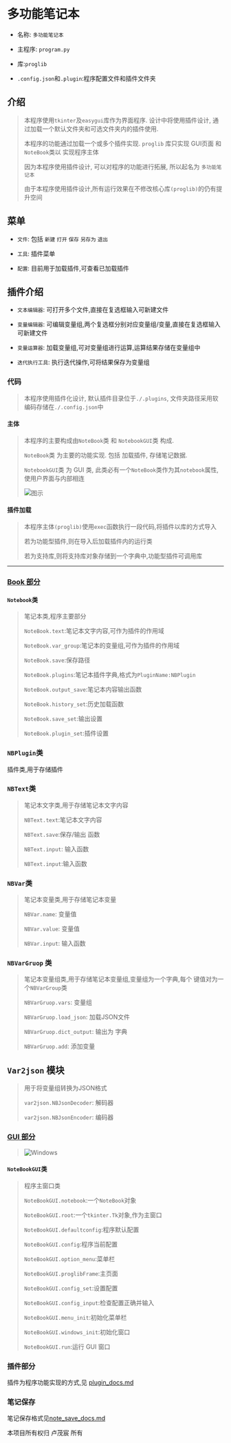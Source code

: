 # 多功能笔记本

- 名称: `多功能笔记本`

- 主程序: `program.py`

- 库:`proglib`

- `.config.json`和`.plugin`:程序配置文件和插件文件夹

## 介绍
>
> 本程序使用`tkinter`及`easygui`库作为界面程序. 设计中将使用插件设计, 通过加载一个默认文件夹和可选文件夹内的插件使用.
>
> 本程序的功能通过加载一个或多个插件实现. `proglib` 库只实现 GUI页面 和 `NoteBook`类以 实现程序主体
>
> 因为本程序使用插件设计, 可以对程序的功能进行拓展, 所以起名为 `多功能笔记本`
>
> 由于本程序使用插件设计,所有运行效果在不修改核心库`(proglib)`的仍有提升空间
>
## 菜单

- `文件`: 包括 `新建` `打开` `保存` `另存为` `退出`

- `工具`: 插件菜单

- `配置`: 目前用于加载插件,可查看已加载插件

## 插件介绍

- `文本编辑器`: 可打开多个文件,直接在复选框输入可新建文件

- `变量编辑器`: 可编辑变量组,两个复选框分别对应变量组/变量,直接在复选框输入可新建文件

- `变量运算器`: 加载变量组,可对变量组进行运算,运算结果存储在变量组中

- `迭代执行工具`: 执行迭代操作,可将结果保存为变量组

### 代码

> 本程序使用插件化设计, 默认插件目录位于`./.plugins`, 文件夹路径采用软编码存储在`./.config.json`中
>
#### 主体

> 本程序的主要构成由`NoteBook`类 和 `NotebookGUI`类 构成.
>
> `NoteBook`类 为主要的功能实现. 包括 加载插件, 存储笔记数据.
>
> `NotebookGUI`类 为 GUI 类, 此类必有一个`NoteBook`类作为其`notebook`属性, 使用户界面与内部相连
>
>![图示](./逻辑图示.png)

#### 插件加载

> 本程序主体`(proglib)`使用`exec`函数执行一段代码,将插件以库的方式导入
>
> 若为功能型插件,则在导入后加载插件内的运行类
>
> 若为支持库,则将支持库对象存储到一个字典中,功能型插件可调用库

---

### [Book 部分](./proglib/book.py)

#### `Notebook`类

>笔记本类,程序主要部分
>
> `NoteBook.text`:笔记本文字内容,可作为插件的作用域
>
> `NoteBook.var_group`:笔记本的变量组,可作为插件的作用域
>
>`NoteBook.save`:保存路径
>
>`NoteBook.plugins`:笔记本插件字典,格式为`PluginName:NBPlugin`
>
>`NoteBook.output_save`:笔记本内容输出函数
>
>`NoteBook.history_set`:历史加载函数
>
>`NoteBook.save_set`:输出设置
>
>`NoteBook.plugin_set`:插件设置

### `NBPlugin`类

插件类,用于存储插件

### `NBText`类

> 笔记本文字类,用于存储笔记本文字内容
>
> `NBText.text`:笔记本文字内容
>
> `NBText.save`:保存/输出 函数
>
> `NBText.input`: 输入函数
>
> `NBText.input`:输入函数

### `NBVar`类

> 笔记本变量类,用于存储笔记本变量
>
> `NBVar.name`: 变量值
>
> `NBVar.value`: 变量值
>
> `NBVar.input`: 输入函数

### `NBVarGruop` 类

> 笔记本变量组类,用于存储笔记本变量组,变量组为一个字典,每个 键值对为一个`NBVarGroup`类
>
> `NBVarGruop.vars`: 变量组
>
> `NBVarGruop.load_json`: 加载JSON文件
>
> `NBVarGruop.dict_output`: 输出为 字典
>
> `NBVarGruop.add`: 添加变量

## `Var2json` 模块

> 用于将变量组转换为JSON格式
>
> `var2json.NBJsonDecoder`: 解码器
>
> `var2json.NBJsonEncoder`: 编码器

### [GUI 部分](./proglib/book.py)

>![Windows](./gui.png)
>
#### `NoteBookGUI`类

> 程序主窗口类
>
> `NoteBookGUI.notebook`:一个`NoteBook`对象
>
>`NoteBookGUI.root`:一个`tkinter.Tk`对象,作为主窗口
>
>`NoteBookGUI.defaultconfig`:程序默认配置
>
>`NoteBookGUI.config`:程序当前配置
>
> `NoteBookGUI.option_menu`:菜单栏
>
> `NoteBookGUI.proglibFrame`:主页面
>
>`NoteBookGUI.config_set`:设置配置
>
>`NoteBookGUI.config_input`:检查配置正确并输入
>
>`NoteBookGUI.menu_init`:初始化菜单栏
>
>`NoteBookGUI.windows_init`:初始化窗口
>
>`NoteBookGUI.run`:运行 GUI 窗口

### 插件部分

插件为程序功能实现的方式,见 [plugin_docs.md](./plugin_docs.md)

### 笔记保存

笔记保存格式见[note_save_docs.md](./note_save_docs.md)

本项目所有权归 卢茂宸 所有
